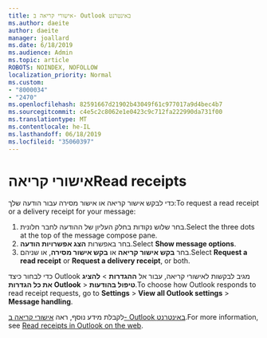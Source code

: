 ```yaml
---
title: אישורי קריאה ב- Outlook באינטרנט
ms.author: daeite
author: daeite
manager: joallard
ms.date: 6/18/2019
ms.audience: Admin
ms.topic: article
ROBOTS: NOINDEX, NOFOLLOW
localization_priority: Normal
ms.custom:
- "8000034"
- "2470"
ms.openlocfilehash: 82591667d21902b43049f61c977017a9d4bec4b7
ms.sourcegitcommit: c4e5c2c8062e1e0423c9c712fa222990da731f00
ms.translationtype: MT
ms.contentlocale: he-IL
ms.lasthandoff: 06/18/2019
ms.locfileid: "35060397"
---
```

# <a name="read-receipts"></a><span data-ttu-id="5fbfc-102">אישורי קריאה</span><span class="sxs-lookup"><span data-stu-id="5fbfc-102">Read receipts</span></span>

<span data-ttu-id="5fbfc-103">כדי לבקש אישור קריאה או אישור מסירה עבור הודעה שלך:</span><span class="sxs-lookup"><span data-stu-id="5fbfc-103">To request a read receipt or a delivery receipt for your message:</span></span>

1. <span data-ttu-id="5fbfc-104">בחר שלוש נקודות בחלק העליון של ההודעה לחבר חלונית.</span><span class="sxs-lookup"><span data-stu-id="5fbfc-104">Select the three dots at the top of the message compose pane.</span></span>
1. <span data-ttu-id="5fbfc-105">בחר באפשרות **הצג אפשרויות הודעה**.</span><span class="sxs-lookup"><span data-stu-id="5fbfc-105">Select **Show message options**.</span></span>
1. <span data-ttu-id="5fbfc-106">בחר **בקש אישור קריאה** או **בקש אישור מסירה**, או שניהם.</span><span class="sxs-lookup"><span data-stu-id="5fbfc-106">Select **Request a read receipt** or **Request a delivery receipt**, or both.</span></span>

<span data-ttu-id="5fbfc-107">כדי לבחור כיצד Outlook מגיב לבקשות לאישורי קריאה, עבור אל **ההגדרות** > **להציג את כל הגדרות Outlook** > **טיפול בהודעות**.</span><span class="sxs-lookup"><span data-stu-id="5fbfc-107">To choose how Outlook responds to read receipt requests, go to **Settings** > **View all Outlook settings** > **Message handling**.</span></span>

<span data-ttu-id="5fbfc-108">לקבלת מידע נוסף, ראה [אישורי קריאה ב- Outlook באינטרנט](https://support.office.com/article/e09af74d-3519-45fc-a680-37a538a92157).</span><span class="sxs-lookup"><span data-stu-id="5fbfc-108">For more information, see [Read receipts in Outlook on the web](https://support.office.com/article/e09af74d-3519-45fc-a680-37a538a92157).</span></span>